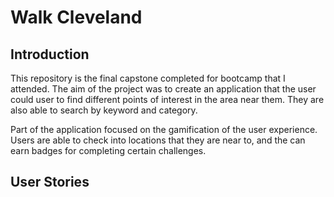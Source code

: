 # Walk Cleveland

## Introduction
This repository is the final capstone completed for bootcamp that I attended. The aim of the project was to create an application that the user could user to find different points of interest in the area near them. They are also able to search by keyword and category.  

Part of the application focused on the gamification of the user experience. Users are able to check into locations that they are near to, and the can earn badges for completing certain challenges.

## User Stories



